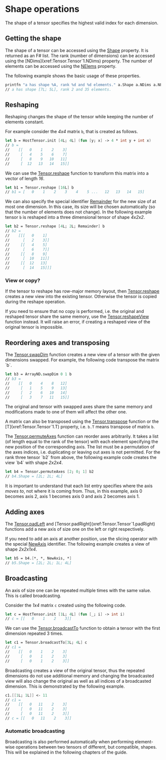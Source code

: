 # Shape operations
The shape of a tensor specifies the highest valid index for each dimension.


## Getting the shape
The shape of a tensor can be accessed using the [Shape](xref:Tensor.Tensor`1.Shape) property.
It is returned as an F# list.
The rank (number of dimensions) can be accessed using the [NDims](xref:Tensor.Tensor`1.NDims) property.
The number of elements can be accessed using the [NElems](xref:Tensor.Tensor`1.NElems) property.

The following example shows the basic usage of these properties.
```fsharp
printfn "a has shape %A, rank %d and %d elements." a.Shape a.NDims a.NElems
// a has shape [7L; 5L], rank 2 and 35 elements.
```

## Reshaping
Reshaping changes the shape of the tensor while keeping the number of elements constant.

For example consider the *4x4* matrix `b`, that is created as follows.
```fsharp
let b = HostTensor.init [4L; 4L] (fun [y; x] -> 4 * int y + int x)
// b =
//    [[   0    1    2    3]
//     [   4    5    6    7]
//     [   8    9   10   11]
//     [  12   13   14   15]]
```

We can use the [Tensor.reshape](xref:Tensor.Tensor`1.reshape) function to transform this matrix into a vector of length *16*.
```fsharp
let b1 = Tensor.reshape [16L] b
// b1 = [   0    1    2    3    4    5 ...   12   13   14   15]
```

We can also specify the special identifier [Remainder](xref:Tensor.TensorVal.Remainder) for the new size of at most one dimension.
In this case, its size will be chosen automatically (so that the number of elements does not change).
In the following example tensor `b` is reshaped into a three dimensional tensor of shape *4x2x2*.
```fsharp
let b2 = Tensor.reshape [4L; 2L; Remainder] b
// b2 =
//    [[[   0    1]
//      [   2    3]]
//     [[   4    5]
//      [   6    7]]
//     [[   8    9]
//      [  10   11]]
//     [[  12   13]
//      [  14   15]]]
```


### View or copy?
If the tensor to reshape has row-major memory layout, then [Tensor.reshape](xref:Tensor.Tensor`1.reshape) creates a new view into the existing tensor.
Otherwise the tensor is copied during the reshape operation.

If you need to ensure that no copy is performed, i.e. the original and reshaped tensor share the same memory, use the [Tensor.reshapeView](xref:Tensor.Tensor`1.reshapeView) function instead.
It will raise an error, if creating a reshaped view of the original tensor is impossible.


## Reordering axes and transposing
The [Tensor.swapDim](xref:Tensor.Tensor`1.swapDim) function creates a new view of a tensor with the given dimensions swapped.
For example, the following code transpose the matrix `b`.
```fsharp
let b3 = ArrayND.swapDim 0 1 b
// b3 =
//    [[   0    4    8   12]
//     [   1    5    9   13]
//     [   2    6   10   14]
//     [   3    7   11   15]]
```

The original and tensor with swapped axes share the same memory and modifications made to one of them will affect the other one.

A matrix can also be transposed using the [Tensor.transpose](xref:Tensor.Tensor`1.transpose) function or the [T](xref:Tensor.Tensor`1.T) property, i.e. `b.T` means transpose of matrix `b`.

The [Tensor.permuteAxes](xref:Tensor.Tensor`1.permuteAxes) function can reorder axes arbitrarily.
It takes a list (of length equal to the rank of the tensor) with each element specifying the new position of the corresponding axis.
The list must be a permutation of the axes indices, i.e. duplicating or leaving out axes is not permitted.
For the rank three tensor `b2` from above, the following example code creates the view `b4` with shape *2x2x4*.
```fsharp
let b4 = Tensor.permuteAxes [2; 0; 1] b2
// b4.Shape = [2L; 2L; 4L]
```

It is important to understand that each list entry specifies where the axis *moves to*, not where it is coming from.
Thus, in this example, axis 0 becomes axis 2, axis 1 becomes axis 0 and axis 2 becomes axis 1.

## Adding axes
The [Tensor.padLeft](xref:Tensor.Tensor`1.padLeft) and [Tensor.padRight](xref:Tensor.Tensor`1.padRight) functions add a new axis of size one on the left or right respectively.

If you need to add an axis at another position, use the slicing operator with the special [NewAxis](xref:Tensor.TensorVal.NewAxis) identifier.
The following example creates a view of shape *2x2x1x4*.

```fsharp
let b5 = b4.[*, *, NewAxis, *]
// b5.Shape = [2L; 2L; 1L; 4L]
```

## Broadcasting
An axis of size one can be repeated multiple times with the same value.
This is called broadcasting.

Consider the *1x4* matrix `c` created using the following code.
```fsharp
let c = HostTensor.init [1L; 4L] (fun [_; i] -> int i)
// c = [[   0    1    2    3]]
```

We can use the [Tensor.broadcastTo](xref:Tensor.Tensor`1.broadcastTo*) function to obtain a tensor with the first dimension repeated 3 times.
```fsharp
let c1 = Tensor.broadcastTo[3L; 4L] c
// c1 =
//    [[   0    1    2    3]
//     [   0    1    2    3]
//     [   0    1    2    3]]
```

Broadcasting creates a view of the original tensor, thus the repeated dimensions do not use additional memory and changing the broadcasted view will also change the original as well as all indices of a broadcasted dimension.
This is demonstrated by the following example.

```fsharp
c1.[[1L; 1L]] <- 11
// c1 =
//    [[   0   11    2    3]
//     [   0   11    2    3]
//     [   0   11    2    3]]
// c = [[   0   11    2    3]]
```

### Automatic broadcasting
Broadcasting is also performed automatically when performing element-wise operations between two tensors of different, but compatible, shapes.
This will be explained in the following chapters of the guide.

